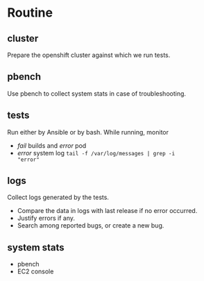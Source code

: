 # Routine

## cluster
Prepare the openshift cluster against which we run tests.

## pbench
Use pbench to collect system stats in case of troubleshooting.

## tests
Run either by Ansible or by bash. While running, monitor

- *fail* builds and *error* pod
- *error* system log <code>tail -f /var/log/messages | grep -i "error"</code>

## logs
Collect logs generated by the tests. 

- Compare the data in logs with last release if no error occurred.
- Justify errors if any.
- Search among reported bugs, or create a new bug.

## system stats

- pbench
- EC2 console
